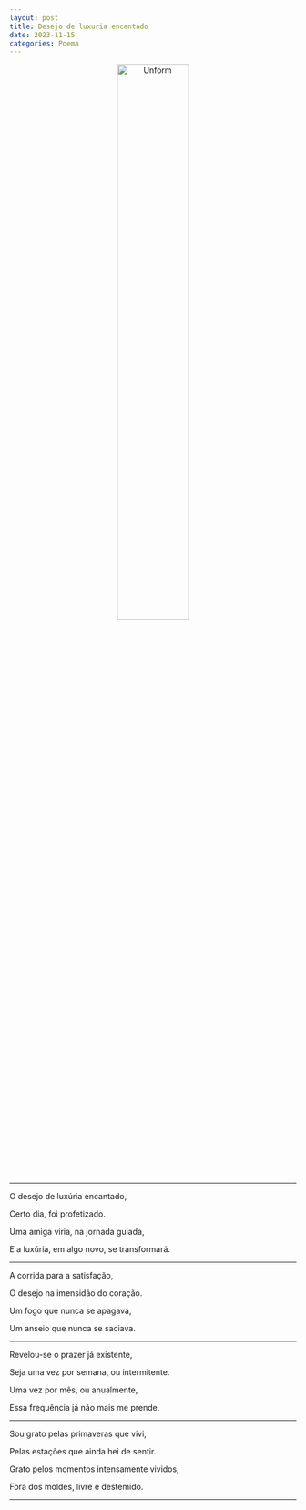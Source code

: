 ```yaml
---
layout: post
title: Desejo de luxuria encantado
date: 2023-11-15
categories: Poema
---
```


<p align="center">
<img src="{{ site.baseurl }}/images/2023-11-15-Nao-dividiste-a-selvagem.png" 
height="50%" width="50%" alt="Unform" />
</p>

---

O desejo de luxúria encantado,

Certo dia, foi profetizado.

Uma amiga viria, na jornada guiada,

E a luxúria, em algo novo, se transformará.

---

A corrida para a satisfação,

O desejo na imensidão do coração.

Um fogo que nunca se apagava,

Um anseio que nunca se saciava.

---

Revelou-se o prazer já existente,

Seja uma vez por semana, ou intermitente.

Uma vez por mês, ou anualmente,

Essa frequência já não mais me prende.

---

Sou grato pelas primaveras que vivi,

Pelas estações que ainda hei de sentir.

Grato pelos momentos intensamente vividos,

Fora dos moldes, livre e destemido.

---